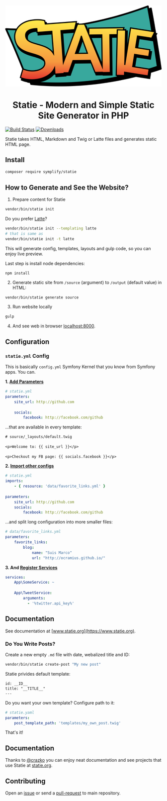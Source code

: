 <p align="center">
    <img src="docs/logo.svg">
</p>

<h1 align="center">Statie - Modern and Simple Static Site Generator in PHP</h1>

[![Build Status](https://img.shields.io/travis/Symplify/Statie/master.svg?style=flat-square)](https://travis-ci.org/Symplify/Statie)
[![Downloads](https://img.shields.io/packagist/dt/symplify/statie.svg?style=flat-square)](https://packagist.org/packages/symplify/statie/stats)

Statie takes HTML, Markdown and Twig or Latte files and generates static HTML page.

## Install

```bash
composer require symplify/statie
```

## How to Generate and See the Website?

1. Prepare content for Statie

```bash
vendor/bin/statie init
```

Do you prefer [Latte](https://github.com/nette/latte)?

```bash
vendor/bin/statie init --templating latte
# that is same as
vendor/bin/statie init -t latte
```

This will generate config, templates, layouts and gulp code, so you can enjoy live preview.

Last step is install node dependencies:

```
npm install
```

2. Generate static site from `/source` (argument) to `/output` (default value) in HTML:

```bash
vendor/bin/statie generate source
```

3. Run website locally

```bash
gulp
```

4. And see web in browser [localhost:8000](http://localhost:8000).

## Configuration

### `statie.yml` Config

This is basically `config.yml` Symfony Kernel that you know from Symfony apps. You can.

**1. [Add Parameters](https://symfony.com/doc/current/service_container/parameters.html)**

```yaml
# statie.yml
parameters:
    site_url: http://github.com

    socials:
        facebook: http://facebook.com/github
```

...that are available in every template:

```twig
# source/_layouts/default.twig

<p>Welcome to: {{ site_url }}</p>

<p>Checkout my FB page: {{ socials.facebook }}</p>
```

**2. [Import other configs](http://symfony.com/doc/current/service_container/import.html)**

```yaml
# statie.yml
imports:
    - { resource: 'data/favorite_links.yml' }

parameters:
    site_url: http://github.com
    socials:
        facebook: http://facebook.com/github
```

...and split long configuration into more smaller files:

```yaml
# data/favorite_links.yml
parameters:
    favorite_links:
        blog:
            name: "Suis Marco"
            url: "http://ocramius.github.io/"
```

**3. And [Register Services](https://symfony.com/doc/current/service_container.html)**

```yaml
services:
    App\SomeService: ~

    App\TweetService:
        arguments:
          - '%twitter.api_key%'
```

## Documentation

See documentation at [www.statie.org](https://www.statie.org).

### Do You Write Posts?

Create a new empty `.md` file with date, webalized title and ID:

```bash
vendor/bin/statie create-post "My new post"
```

Statie privides default template:

```twig
id: __ID__
title: "__TITLE__"
---

```

Do you want your own template? Configure path to it:

```yaml
# statie.yaml
parameters:
    post_template_path: 'templates/my_own_post.twig'
```

That's it!

## Documentation

Thanks to [@crazko](https://github.com/crazko) you can enjoy neat documentation and see projects that use Statie at [statie.org](https://www.statie.org).

## Contributing

Open an [issue](https://github.com/Symplify/Symplify/issues) or send a [pull-request](https://github.com/Symplify/Symplify/pulls) to main repository.
